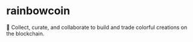 # rainbowcoin

🌈 Collect, curate, and collaborate to build and trade colorful creations on the blockchain.
